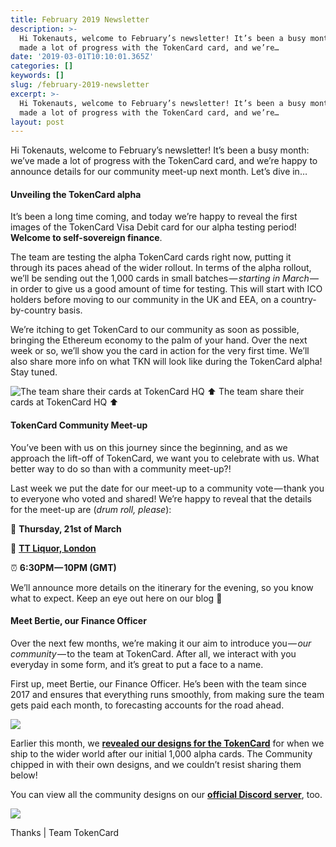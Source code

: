 ```yaml
---
title: February 2019 Newsletter
description: >-
  Hi Tokenauts, welcome to February’s newsletter! It’s been a busy month: we’ve
  made a lot of progress with the TokenCard card, and we’re…
date: '2019-03-01T10:10:01.365Z'
categories: []
keywords: []
slug: /february-2019-newsletter
excerpt: >-
  Hi Tokenauts, welcome to February’s newsletter! It’s been a busy month: we’ve
  made a lot of progress with the TokenCard card, and we’re…
layout: post
---
```


Hi Tokenauts, welcome to February’s newsletter! It’s been a busy month: we’ve made a lot of progress with the TokenCard card, and we’re happy to announce details for our community meet-up next month. Let’s dive in…

#### Unveiling the TokenCard alpha

It’s been a long time coming, and today we’re happy to reveal the first images of the TokenCard Visa Debit card for our alpha testing period! **Welcome to self-sovereign finance**.

The team are testing the alpha TokenCard cards right now, putting it through its paces ahead of the wider rollout. In terms of the alpha rollout, we’ll be sending out the 1,000 cards in small batches — _starting in March_ — in order to give us a good amount of time for testing. This will start with ICO holders before moving to our community in the UK and EEA, on a country-by-country basis.

We’re itching to get TokenCard to our community as soon as possible, bringing the Ethereum economy to the palm of your hand. Over the next week or so, we’ll show you the card in action for the very first time. We’ll also share more info on what TKN will look like during the TokenCard alpha! Stay tuned.

![The team share their cards at TokenCard HQ ⬆️](/images/1__TUTx7SZKkieMFWb7nIBO__Q.jpeg)
The team share their cards at TokenCard HQ ⬆️

#### TokenCard Community Meet-up

You’ve been with us on this journey since the beginning, and as we approach the lift-off of TokenCard, we want you to celebrate with us. What better way to do so than with a community meet-up?!

Last week we put the date for our meet-up to a community vote — thank you to everyone who voted and shared! We’re happy to reveal that the details for the meet-up are (_drum roll, please_):

📅 **Thursday, 21st of March**

📍 [**TT Liquor, London**](https://goo.gl/maps/kD3y2AT69XM2)

⏰ **6:30PM — 10PM (**GMT**)**

We’ll announce more details on the itinerary for the evening, so you know what to expect. Keep an eye out here on our blog 👀

#### Meet Bertie, our Finance Officer

Over the next few months, we’re making it our aim to introduce you — _our community_ — to the team at TokenCard. After all, we interact with you everyday in some form, and it’s great to put a face to a name.

First up, meet Bertie, our Finance Officer. He’s been with the team since 2017 and ensures that everything runs smoothly, from making sure the team gets paid each month, to forecasting accounts for the road ahead.

![](/images/1__Y9BK46u22Z64__EFvEunh6g.jpeg)

Earlier this month, we [**revealed our designs for the TokenCard**](https://twitter.com/tokencard_io/status/1093441738469978113) for when we ship to the wider world after our initial 1,000 alpha cards. The Community chipped in with their own designs, and we couldn’t resist sharing them below!

You can view all the community designs on our [**official Discord server**](https://discord.gg/RhxpjpX), too.

![](/images/1__bCxyIjWQR6EIdcseeraiTQ.jpeg)

Thanks | Team TokenCard